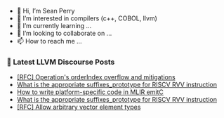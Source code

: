 - 👋 Hi, I’m Sean Perry
- 👀 I’m interested in compilers (c++, COBOL, llvm)
- 🌱 I’m currently learning ...
- 💞️ I’m looking to collaborate on ...
- 📫 How to reach me ...

<!---
s66perry/s66perry is a ✨ special ✨ repository because its `README.md` (this file) appears on your GitHub profile.
You can click the Preview link to take a look at your changes.
--->
### 📕 Latest LLVM Discourse Posts

<!-- DISCOURSE-LLVM:START -->
- [[RFC] Operation&#39;s orderIndex overflow and mitigations](https://discourse.llvm.org/t/rfc-operations-orderindex-overflow-and-mitigations/85541#post_3)
- [What is the appropriate suffixes_prototype for RISCV RVV instruction](https://discourse.llvm.org/t/what-is-the-appropriate-suffixes-prototype-for-riscv-rvv-instruction/85489#post_4)
- [How to write platform-specific code in MLIR emitC](https://discourse.llvm.org/t/how-to-write-platform-specific-code-in-mlir-emitc/85549#post_1)
- [What is the appropriate suffixes_prototype for RISCV RVV instruction](https://discourse.llvm.org/t/what-is-the-appropriate-suffixes-prototype-for-riscv-rvv-instruction/85489#post_3)
- [[RFC] Allow arbitrary vector element types](https://discourse.llvm.org/t/rfc-allow-arbitrary-vector-element-types/85545#post_2)
<!-- DISCOURSE-LLVM:END -->
